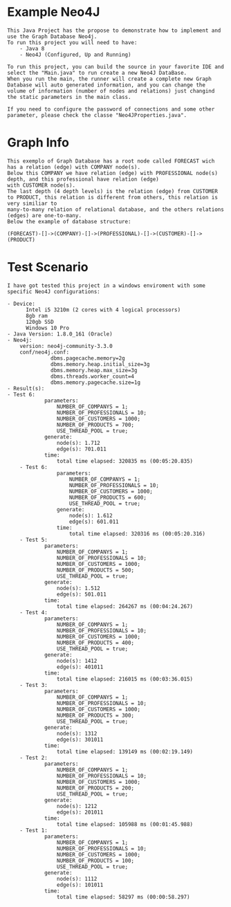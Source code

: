 # Example Neo4J

    This Java Project has the propose to demonstrate how to implement and use the Graph Database Neo4j.
    To run this project you will need to have:
        - Java 8
        - Neo4J (Configured, Up and Running)

    To run this project, you can build the source in your favorite IDE and select the "Main.java" to run create a new Neo4J DataBase.
    When you run the main, the runner will create a complete new Graph Database will auto generated information, and you can change the
    volume of information (number of nodes and relations) just changind the static parameters in the main class.

    If you need to configure the password of connections and some other parameter, please check the classe "Neo4JProperties.java".

# Graph Info
    This exemplo of Graph Database has a root node called FORECAST wich has a relation (edge) with COMPANY node(s).
    Below this COMPANY we have relation (edge) with PROFESSIONAL node(s) depth, and this professional have relation (edge)
    with CUSTOMER node(s).
    The last depth (4 depth levels) is the relation (edge) from CUSTOMER to PRODUCT, this relation is different from others, this relation is very similiar to
    many-to-many relation of relational database, and the others relations (edges) are one-to-many.
    Below the example of database structure:

    (FORECAST)-[]->(COMPANY)-[]->(PROFESSIONAL)-[]->(CUSTOMER)-[]->(PRODUCT)



# Test Scenario

    I have got tested this project in a windows enviroment with some specific Neo4J configurations:

    - Device:
          Intel i5 3210m (2 cores with 4 logical processors)
          8gb ram
          120gb SSD
          Windows 10 Pro
    - Java Version: 1.8.0_161 (Oracle)
    - Neo4j:
        version: neo4j-community-3.3.0
        conf/neo4j.conf:
                  dbms.pagecache.memory=2g
                  dbms.memory.heap.initial_size=3g
                  dbms.memory.heap.max_size=3g
                  dbms.threads.worker_count=4
                  dbms.memory.pagecache.size=1g
    - Result(s):
    - Test 6:
                parameters:
                    NUMBER_OF_COMPANYS = 1;
                    NUMBER_OF_PROFESSIONALS = 10;
                    NUMBER_OF_CUSTOMERS = 1000;
                    NUMBER_OF_PRODUCTS = 700;
                    USE_THREAD_POOL = true;
                generate:
                    node(s): 1.712
                    edge(s): 701.011
                time:
                    total time elapsed: 320835 ms (00:05:20.835)
        - Test 6:
                    parameters:
                        NUMBER_OF_COMPANYS = 1;
                        NUMBER_OF_PROFESSIONALS = 10;
                        NUMBER_OF_CUSTOMERS = 1000;
                        NUMBER_OF_PRODUCTS = 600;
                        USE_THREAD_POOL = true;
                    generate:
                        node(s): 1.612
                        edge(s): 601.011
                    time:
                        total time elapsed: 320316 ms (00:05:20.316)
        - Test 5:
                parameters:
                    NUMBER_OF_COMPANYS = 1;
                    NUMBER_OF_PROFESSIONALS = 10;
                    NUMBER_OF_CUSTOMERS = 1000;
                    NUMBER_OF_PRODUCTS = 500;
                    USE_THREAD_POOL = true;
                generate:
                    node(s): 1.512
                    edge(s): 501.011
                time:
                    total time elapsed: 264267 ms (00:04:24.267)
        - Test 4:
                parameters:
                    NUMBER_OF_COMPANYS = 1;
                    NUMBER_OF_PROFESSIONALS = 10;
                    NUMBER_OF_CUSTOMERS = 1000;
                    NUMBER_OF_PRODUCTS = 400;
                    USE_THREAD_POOL = true;
                generate:
                    node(s): 1412
                    edge(s): 401011
                time:
                    total time elapsed: 216015 ms (00:03:36.015)
        - Test 3:
                parameters:
                    NUMBER_OF_COMPANYS = 1;
                    NUMBER_OF_PROFESSIONALS = 10;
                    NUMBER_OF_CUSTOMERS = 1000;
                    NUMBER_OF_PRODUCTS = 300;
                    USE_THREAD_POOL = true;
                generate:
                    node(s): 1312
                    edge(s): 301011
                time:
                    total time elapsed: 139149 ms (00:02:19.149)
        - Test 2:
                parameters:
                    NUMBER_OF_COMPANYS = 1;
                    NUMBER_OF_PROFESSIONALS = 10;
                    NUMBER_OF_CUSTOMERS = 1000;
                    NUMBER_OF_PRODUCTS = 200;
                    USE_THREAD_POOL = true;
                generate:
                    node(s): 1212
                    edge(s): 201011
                time:
                    total time elapsed: 105988 ms (00:01:45.988)
        - Test 1:
                parameters:
                    NUMBER_OF_COMPANYS = 1;
                    NUMBER_OF_PROFESSIONALS = 10;
                    NUMBER_OF_CUSTOMERS = 1000;
                    NUMBER_OF_PRODUCTS = 100;
                    USE_THREAD_POOL = true;
                generate:
                    node(s): 1112
                    edge(s): 101011
                time:
                    total time elapsed: 58297 ms (00:00:58.297)